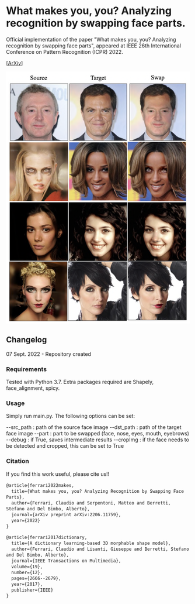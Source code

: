 # What makes you, you? Analyzing recognition by swapping face parts.

Official implementation of the paper "What makes you, you? Analyzing recognition by swapping face parts", appeared at IEEE 26th International Conference on Pattern Recognition (ICPR) 2022.

[[ArXiv](https://arxiv.org/pdf/2206.11759.pdf)]

![alt text](https://github.com/clferrari/FacePartsSwap/blob/master/conf/method.png)

## Changelog

07 Sept. 2022 - Repository created

### Requirements

Tested with Python 3.7. Extra packages required are Shapely, face_alignment, spicy.

### Usage

Simply run main.py. The following options can be set:

--src_path : path of the source face image
--dst_path : path of the target face image
--part : part to be swapped (face, nose, eyes, mouth, eyebrows)
--debug : if True, saves intermediate results
--cropImg : if the face needs to be detected and cropped, this can be set to True

### Citation

If you find this work useful, please cite us!!

```
@article{ferrari2022makes,
  title={What makes you, you? Analyzing Recognition by Swapping Face Parts},
  author={Ferrari, Claudio and Serpentoni, Matteo and Berretti, Stefano and Del Bimbo, Alberto},
  journal={arXiv preprint arXiv:2206.11759},
  year={2022}
}
```

```
@article{ferrari2017dictionary,
  title={A dictionary learning-based 3D morphable shape model},
  author={Ferrari, Claudio and Lisanti, Giuseppe and Berretti, Stefano and Del Bimbo, Alberto},
  journal={IEEE Transactions on Multimedia},
  volume={19},
  number={12},
  pages={2666--2679},
  year={2017},
  publisher={IEEE}
}

```
